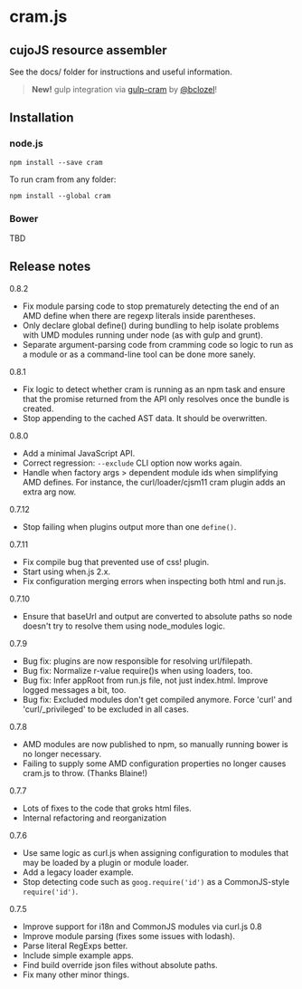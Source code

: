 # cram.js

## cujoJS resource assembler

See the docs/ folder for instructions and useful information.

> **New!** gulp integration via [gulp-cram](https://github.com/bclozel/gulp-cram)
  by [@bclozel](//github.com/bclozel)!

## Installation

### node.js

```
npm install --save cram
```

To run cram from any folder:

```
npm install --global cram
```

### Bower

TBD

## Release notes

0.8.2

* Fix module parsing code to stop prematurely detecting the end of an
  AMD define when there are regexp literals inside parentheses.
* Only declare global define() during bundling to help isolate problems
  with UMD modules  running under node (as with gulp and grunt).
* Separate argument-parsing code from cramming code so logic to run
  as a module or as a command-line tool can be done more sanely.

0.8.1

* Fix logic to detect whether cram is running as an npm task and ensure
  that the promise returned from the API only resolves once the bundle
  is created.
* Stop appending to the cached AST data.  It should be overwritten.

0.8.0

* Add a minimal JavaScript API.
* Correct regression: `--exclude` CLI option now works again.
* Handle when factory args > dependent module ids when simplifying AMD defines.
  For instance, the curl/loader/cjsm11 cram plugin adds an extra arg now.

0.7.12

* Stop failing when plugins output more than one `define()`.

0.7.11

* Fix compile bug that prevented use of css! plugin.
* Start using when.js 2.x.
* Fix configuration merging errors when inspecting both html and run.js.

0.7.10

* Ensure that baseUrl and output are converted to absolute paths so
  node doesn't try to resolve them using node_modules logic.

0.7.9

* Bug fix: plugins are now responsible for resolving url/filepath.
* Bug fix: Normalize r-value require()s when using loaders, too.
* Bug fix: Infer appRoot from run.js file, not just index.html.
  Improve logged messages a bit, too.
* Bug fix: Excluded modules don't get compiled anymore.
  Force 'curl' and 'curl/_privileged' to be excluded in all cases.

0.7.8

* AMD modules are now published to npm, so manually running bower is
  no longer necessary.
* Failing to supply some AMD configuration properties no longer causes
  cram.js to throw.  (Thanks Blaine!)

0.7.7

* Lots of fixes to the code that groks html files.
* Internal refactoring and reorganization

0.7.6

* Use same logic as curl.js when assigning configuration to modules that
  may be loaded by a plugin or module loader.
* Add a legacy loader example.
* Stop detecting code such as `goog.require('id')` as a CommonJS-style
  `require('id')`.

0.7.5

* Improve support for i18n and CommonJS modules via curl.js 0.8
* Improve module parsing (fixes some issues with lodash).
* Parse literal RegExps better.
* Include simple example apps.
* Find build override json files without absolute paths.
* Fix many other minor things.
